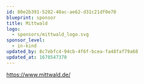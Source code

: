 ```yaml
---
id: 80e2b391-5282-40ac-ae62-d31c21df0e70
blueprint: sponsor
title: Mittwald
logo:
  - sponsors/mittwald_logo.svg
sponsor_level:
  - in-kind
updated_by: 8c7ebfc4-94cb-4f6f-bcea-fa48faf79a68
updated_at: 1678547370
---
```

https://www.mittwald.de/